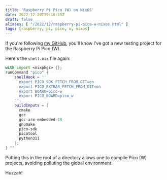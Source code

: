 ```yaml
---
title: 'Raspberry Pi Pico (W) on NixOS'
date: 2022-12-20T19:16:15Z
draft: false
aliases: [ "/2022/12/raspberry-pi-pico-w-nixos.html" ]
tags: [raspberry, pi, pico, w, nixos]
---
```


If you're following [my GitHub](https://github.com/danwdart), you'll know I've got a new testing project for the Raspberry Pi Pico (W).

Here's the `shell.nix` file again:

```nix
with import <nixpkgs> {};
runCommand "pico" {
    shellHook = ''
      export PICO_SDK_FETCH_FROM_GIT=on
      export PICO_EXTRAS_FETCH_FROM_GIT=on
      export BOARD=pico-w
      export PICO_BOARD=pico_w
    '';
    buildInputs = [
      cmake
      gcc
      gcc-arm-embedded-10
      gnumake
      pico-sdk
      picotool
      python311
    ];
} ""

```

Putting this in the root of a directory allows one to compile Pico (W) projects, avoiding polluting the global environment.

Huzzah!

